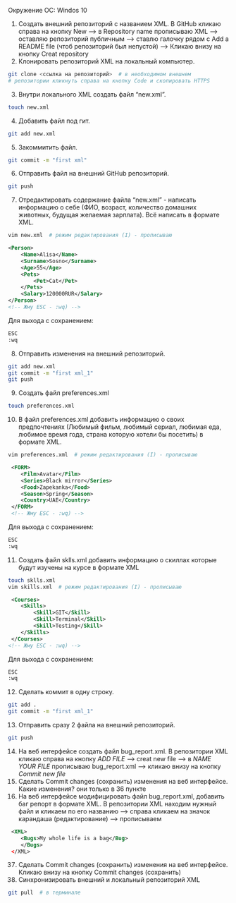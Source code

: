 Окружение OC: Windos 10
1. Создать внешний репозиторий c названием XML.
В GitHub кликаю справа на кнопку New --> в Repository name прописываю XML -->
оставляю репозиторий публичным --> ставлю галочку рядом с Add a README file (чтоб репозиторий был непустой) 
--> Кликаю внизу на кнопку Creat repository
2. Клонировать репозиторий XML на локальный компьютер.
```bash
git clone <ссылка на репозиторий>  # в необходимом внешнем 
# репозитории кликнуть справа на кнопку Code и скопировать HTTPS
```
3. Внутри локального XML создать файл “new.xml”. 
```bash
touch new.xml
```
4. Добавить файл под гит.
```bash
git add new.xml
```
5. Закоммитить файл.
```bash
git commit -m "first xml"
```
6. Отправить файл на внешний GitHub репозиторий.
```bash
git push
```
7. Отредактировать содержание файла “new.xml” - написать информацию о себе (ФИО, возраст, количество домашних животных, 
 будущая желаемая зарплата). Всё написать в формате XML.
 ```bash
 vim new.xml  # режим редактирования (I) - прописываю 
 ```
 ```xml
 <Person>
     <Name>Alisa</Name>
     <Surname>Sosno</Surname>
     <Age>55</Age>
     <Pets>
         <Pet>Cat</Pet>
     </Pets>
     <Salary>120000RUR</Salary>
 </Person>    
 <!-- Жму ESC - :wq) -->
```
Для выхода с сохранением: 
```bash
ESC  
:wq
```
8. Отправить изменения на внешний репозиторий.
```bash
git add new.xml 
git commit -m "first xml_1" 
git push
```
9. Создать файл preferences.xml
```bash
touch preferences.xml
```
10. В файл preferences.xml добавить информацию о своих предпочтениях (Любимый фильм, любимый сериал, любимая еда, любимое время года, 
страна которую хотели бы посетить) в формате XML.
```bash
vim preferences.xml  # режим редактирования (I) - прописываю 
```
```xml
 <FORM>
    <Film>Avatar</Film>
    <Series>Black mirror</Series>
    <Food>Zapekanka</Food>
    <Season>Spring</Season>
    <Country>UAE</Country>
 </FORM>   
 <!-- Жму ESC - :wq) -->
```
Для выхода с сохранением: 
```bash
ESC  
:wq
```
11. Создать файл sklls.xml добавить информацию о скиллах которые будут изучены на курсе в формате XML
```bash
touch sklls.xml 
vim skills.xml  # режим редактирования (I) - прописываю 
```
```xml
 <Courses>
	<Skills>
		<Skill>GIT</Skill>
		<Skill>Terminal</Skill>
		<Skill>Testing</Skill>
	</Skills>
 </Courses>
<!-- Жму ESC - :wq) -->
```
Для выхода с сохранением: 
```bash
ESC  
:wq
```
12. Сделать коммит в одну строку.
 ```bash
 git add .  
 git commit -m "first xml_1"
 ```
13. Отправить сразу 2 файла на внешний репозиторий.
```bash
git push
```
14. На веб интерфейсе создать файл bug_report.xml.
В репозитории XML кликаю справа на кнопку *ADD FILE* --> creat new file --> в *NAME YOUR FILE* прописываю bug_report.xml --> кликаю внизу на кнопку
*Commit new file*
15. Сделать Commit changes (сохранить) изменения на веб интерфейсе.
Какие изменения? они только в 36 пункте
16. На веб интерфейсе модифицировать файл bug_report.xml, добавить баг репорт в формате XML.
В репозитории XML находим нужный файл и кликаем по его названию --> справа кликаем на значок карандаша (редактирование) --> прописываем
```xml
 <XML>
    <Bugs>My whole life is a bag</Bug>
    </Bugs>
 </XML>
```
 37. Сделать Commit changes (сохранить) изменения на веб интерфейсе.
 Кликаю внизу на кнопку Commit changes (сохранить)
 38. Синхронизировать внешний и локальный репозиторий XML
 ```bash
 git pull  # в терминале
 ```
